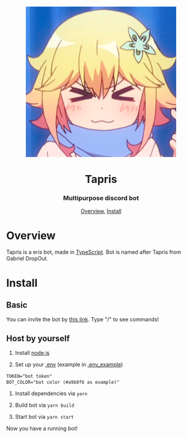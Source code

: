 <p align="center">
 <img width=400px src="assets/avatar.png" alt="Bot logo">
 <h1 align="center">Tapris</h1>
 <h3 align="center">Multipurpose discord bot</h3>
</p>

<p align="center">
 <a href="#overview">Overview</a>,
 <a href="#install">Install</a>
</p>

# Overview

Tapris is a eris bot, made in [TypeScript](https://www.typescriptlang.org/).
Bot is named after Tapris from Gabriel DropOut.

# Install

## Basic

You can invite the bot by [this link](https://discord.com/api/oauth2/authorize?client_id=869088074758520832&scope=bot+applications.commands&permissions=294208515334).
Type "/" to see commands!

## Host by yourself

1. Install [node.js](https://nodejs.org/)

2. Set up your [.env](https://github.com/taerisu/tapris/blob/main/.env_example) (example in [.env_example](https://github.com/taerisu/tapris/blob/main/.env_example))

```env
TOKEN="bot token"
BOT_COLOR="bot color (#a9b8f6 as example)"
```

1. Install dependencies via `yarn`

2. Build bot via `yarn build`

3. Start bot via `yarn start`

Now you have a running bot!

